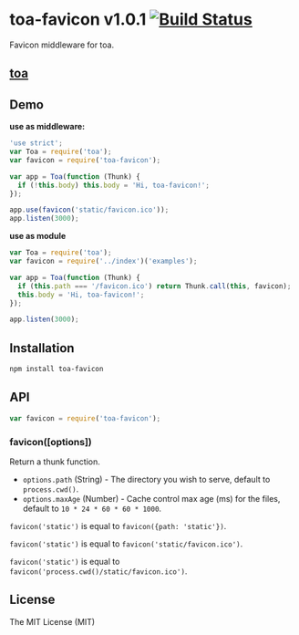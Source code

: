 toa-favicon v1.0.1 [![Build Status](https://travis-ci.org/toajs/toa-favicon.svg)](https://travis-ci.org/toajs/toa-favicon)
====
Favicon middleware for toa.

## [toa](https://github.com/toajs/toa)

## Demo

**use as middleware:**
```js
'use strict';
var Toa = require('toa');
var favicon = require('toa-favicon');

var app = Toa(function (Thunk) {
  if (!this.body) this.body = 'Hi, toa-favicon!';
});

app.use(favicon('static/favicon.ico'));
app.listen(3000);
```

**use as module**
```js
var Toa = require('toa');
var favicon = require('../index')('examples');

var app = Toa(function (Thunk) {
  if (this.path === '/favicon.ico') return Thunk.call(this, favicon);
  this.body = 'Hi, toa-favicon!';
});

app.listen(3000);
```

## Installation

```bash
npm install toa-favicon
```

## API

```js
var favicon = require('toa-favicon');
```

### favicon([options])

Return a thunk function.

- `options.path` (String) - The directory you wish to serve, default to `process.cwd()`.
- `options.maxAge` (Number) - Cache control max age (ms) for the files, default to `10 * 24 * 60 * 60 * 1000`.

`favicon('static')` is equal to `favicon({path: 'static'})`.

`favicon('static')` is equal to `favicon('static/favicon.ico')`.

`favicon('static')` is equal to `favicon('process.cwd()/static/favicon.ico')`.


## License

The MIT License (MIT)
